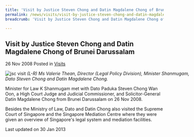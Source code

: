 ```yaml
---
title: 'Visit by Justice Steven Chong and Datin Magdalene Chong of Brunei Darussalam'
permalink: /news/visits/visit-by-justice-steven-chong-and-datin-magdalene-chong-of-brunei-darussalam/
breadcrumb: 'Visit by Justice Steven Chong and Datin Magdalene Chong of Brunei Darussalam'

---
```



<style>
.image {width: 600px;}
.image img {max-width: 100%;}
</style>

Visit by Justice Steven Chong and Datin Magdalene Chong of Brunei Darussalam
---

26 Nov 2008 Posted in [Visits](/news/visits/)

<div class="image">
  <img src="/images/visit-by-justice-steven-chong.jpg" alt="jsc visit" title="jsc visit">
  <i>(L-R) Ms Valerie Thean, Director (Legal Policy Division), Minister Shanmugam, Dato Steven Chong and Datin Magdalene Chong.</i>
</div>

Minister for Law K Shanmugam met with Dato Paduka Steven Chong Wan Oon, a High Court Judge and Judicial Commissioner, and Solicitor-General Datin Magdalene Chong from Brunei Darussalam on 26 Nov 2008.

Besides the Ministry of Law, Dato and Datin Chong also visited the Supreme Court of Singapore and the Singapore Mediation Centre where they were given an overview of Singapore's legal system and mediation facilities.

<p class="right-side-updated">Last updated on 30 Jan 2013</p>

